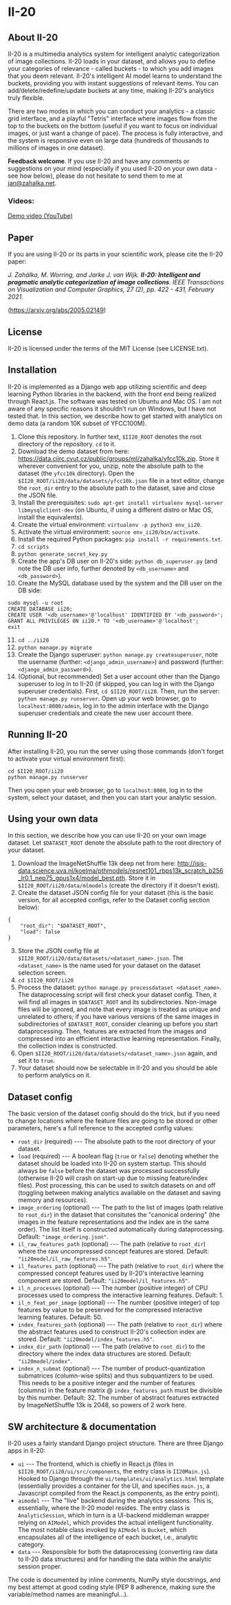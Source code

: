 # II-20
## About II-20
II-20 is a multimedia analytics system for intelligent analytic categorization of image collections. II-20 loads in your dataset, and allows you to define your categories of relevance - called buckets - to which you add images that you deem relevant. II-20's intelligent AI model learns to understand the buckets, providing you with instant suggestions of relevant items. You can add/delete/redefine/update buckets at any time, making II-20's analytics truly flexible.

There are two modes in which you can conduct your analytics - a classic grid interface, and a playful "Tetris" interface where images flow from the top to the buckets on the bottom (useful if you want to focus on individual images, or just want a change of pace). The process is fully interactive, and the system is responsive even on large data (hundreds of thousands to millions of images in one dataset).

**Feedback welcome**. If you use II-20 and have any comments or suggestions on your mind (especially if you used II-20 on your own data - see how below), please do not hesitate to send them to me at jan@zahalka.net.

### Videos:
[Demo video (YouTube)](https://www.youtube.com/watch?v=M2vJQCY_omU)

## Paper
If you are using II-20 or its parts in your scientific work, please cite the II-20 paper:

*J. Zahálka, M. Worring, and Jarke J. van Wijk. **II-20: Intelligent and pragmatic analytic categorization of image collections**. IEEE Transactions on Visualization and Computer Graphics, 27 (2), pp. 422 - 431, February 2021.*

(https://arxiv.org/abs/2005.02149)

## License
II-20 is licensed under the terms of the MIT License (see LICENSE.txt).

## Installation
II-20 is implemented as a Django web app utilizing scientific and deep learning Python libraries in the backend, with the front end being realized through React.js. The software was tested on Ubuntu and Mac OS. I am not aware of any specific reasons it shouldn't run on Windows, but I have not tested that. In this section, we describe how to get started with analytics on demo data (a random 10K subset of YFCC100M).

1. Clone this repository. In further text, `$II20_ROOT` denotes the root directory of the repository. `cd` to it.
2. Download the demo dataset from here: https://data.ciirc.cvut.cz/public/groups/ml/zahalka/yfcc10k.zip. Store it wherever convenient for you, unzip, note the absolute path to the dataset (the `yfcc10k` directory). Open the `$II20_ROOT/ii20/data/datasets/yfcc10k.json` file in a text editor, change the `root_dir` entry to the absolute path to the dataset, save and close the JSON file.
3. Install the prerequisites: `sudo apt-get install virtualenv mysql-server libmysqlclient-dev` (on Ubuntu, if using a different distro or Mac OS, install the equivalents).
4. Create the virtual environment: `virtualenv -p python3 env_ii20`.
5. Activate the virtual environment: `source env_ii20/bin/activate`.
6. Install the required Python packages: `pip install -r requirements.txt`.
7. `cd scripts`
8. `python generate_secret_key.py`
9. Create the app's DB user on II-20's side: `python db_superuser.py` (and note the DB user info, further denoted by `<db_username>` and `<db_password>`).
10. Create the MySQL database used by the system and the DB user on the DB side:
```
sudo mysql -u root
CREATE DATABASE ii20;
CREATE USER '<db_username>'@'localhost' IDENTIFIED BY '<db_password>';
GRANT ALL PRIVILEGES ON ii20.* TO '<db_username>'@'localhost';
exit
```
11. `cd ../ii20`
12. `python manage.py migrate`
13. Create the Django superuser: `python manage.py createsuperuser`, note the username (further: `<django_admin_username>`) and password (further: `<django_admin_password>`).
14. (Optional, but recommended) Set a user account other than the Django superuser to log in to II-20 (if skipped, you can log in with the Django superuser credentials). First, `cd $II20_ROOT/ii20`. Then, run the server: `python manage.py runserver`. Open up your web browser, go to `localhost:8000/admin`, log in to the admin interface with the Django superuser credentials and create the new user account there.

## Running II-20
After installing II-20, you run the server using those commands (don't forget to activate your virtual environment first):
```
cd $II20_ROOT/ii20
python manage.py runserver
```

Then you open your web browser, go to `localhost:8000`, log in to the system, select your dataset, and then you can start your analytic session.

## Using your own data
In this section, we describe how you can use II-20 on your own image dataset. Let `$DATASET_ROOT` denote the absolute path to the root directory of your dataset.

1. Download the ImageNetShuffle 13k deep net from here: http://isis-data.science.uva.nl/koelma/pthmodels/resnet101_rbps13k_scratch_b256_lr0.1_nep75_gpus1x4/model_best.pth. Store it in `$II20_ROOT/ii20/data/mlmodels` (create the directory if it doesn't exist).
2. Create the dataset JSON config file for your dataset (this is the basic version, for all accepted configs, refer to the Dataset config section below):
```
{
	"root_dir": "$DATASET_ROOT",
	"load": false
}
```
3. Store the JSON config file at `$II20_ROOT/ii20/data/datasets/<dataset_name>.json`. The `<dataset_name>` is the name used for your dataset on the dataset selection screen.
4. `cd $II20_ROOT/ii20`
5. Process the dataset: `python manage.py processdataset <dataset_name>`. The dataprocessing script will first check your dataset config. Then, it will find all images in `$DATASET_ROOT` and its subdirectories. Non-image files will be ignored, and note that every image is treated as unique and unrelated to others; if you have various versions of the same images in subdirectories of `$DATASET_ROOT`, consider cleaning up before you start dataprocessing. Then, features are extracted from the images and compressed into an efficient interactive learning representation. Finally, the collection index is constructed.
6. Open `$II20_ROOT/ii20/data/datasets/<dataset_name>.json` again, and set it to `true`.
7. Your dataset should now be selectable in II-20 and you should be able to perform analytics on it.

## Dataset config
The basic version of the dataset config should do the trick, but if you need to change locations where the feature files are going to be stored or other parameters, here's a full reference to the accepted config values:
* `root_dir` (required) --- The absolute path to the root directory of your dataset.
* `load` (required) --- A boolean flag (`true` or `false`) denoting whether the dataset should be loaded into II-20 on system startup. This should always be `false` before the dataset was processed successfully (otherwise II-20 will crash on start-up due to missing feature/index files). Post processing, this can be used to switch datasets on and off (toggling between making analytics available on the dataset and saving memory and resources).
* `image_ordering` (optional) --- The path to the list of images (path relative to `root_dir`) in the dataset that consitutes the "canonical ordering" (the images in the feature representations and the index are in the same order). The list itself is constructed automatically during dataprocessing. Default: `"image_ordering.json"`.
* `il_raw_features_path` (optional) --- The path (relative to `root_dir`) where the raw uncompressed concept features are stored. Default: `"ii20model/il_raw_features.h5"`.
* `il_features_path` (optional) --- The path (relative to `root_dir`) where the compressed concept features used by II-20's interactive learning component are stored. Default: `"ii20model/il_features.h5"`.
* `il_n_processes` (optional) --- The number (positive integer) of CPU processes used to compress the interactive learning features. Default: 1.
* `il_n_feat_per_image` (optional) --- The number (positive integer) of top features by value to be preserved for the compressed interactive learning features. Default: 50.
* `index_features_path` (optional) --- The path (relative to `root_dir`) where the abstract features used to construct II-20's collection index are stored. Default: `"ii20model/index_features.h5"`.
* `index_dir_path` (optional) --- The path (relative to `root_dir`) to the directory where the index data structures are stored. Default: `"ii20model/index"`.
* `index_n_submat` (optional) --- The number of product-quantization submatrices (column-wise splits) and thus subquantizers to be used. This needs to be a positive integer and the number of features (columns) in the feature matrix @ `index_features_path` must be divisible by this number. Default: 32. The number of abstract features extracted by ImageNetShuffle 13k is 2048, so powers of 2 work here.

## SW architecture & documentation
II-20 uses a fairly standard Django project structure. There are three Django apps in II-20:
* `ui` --- The frontend, which is chiefly in React.js (files in `$II20_ROOT/ii20/ui/src/components`, the entry class is `II20Main.js`). Hooked to Django through the `ui/templates/ui/analytics.html` template (essentially provides a container for the UI, and specifies `main.js`, a Javascript compiled from the React.js components, as the entry point).
* `aimodel` --- The "live" backend during the analytics sessions. This is, essentially, where the II-20 model resides. The entry class is `AnalyticSession`, which in turn is a UI-backend middleman wrapper relying on `AIModel`, which provides the actual intelligent functionality. The most notable class invoked by `AIModel` is `Bucket`, which encapsulates all of the intelligence of each bucket, i.e., analytic category.
* `data` --- Responsible for both the dataprocessing (converting raw data to II-20 data structures) and for handling the data within the analytic session proper.

The code is documented by inline comments, NumPy style docstrings, and my best attempt at good coding style (PEP 8 adherence, making sure the variable/method names are meaningful...).
